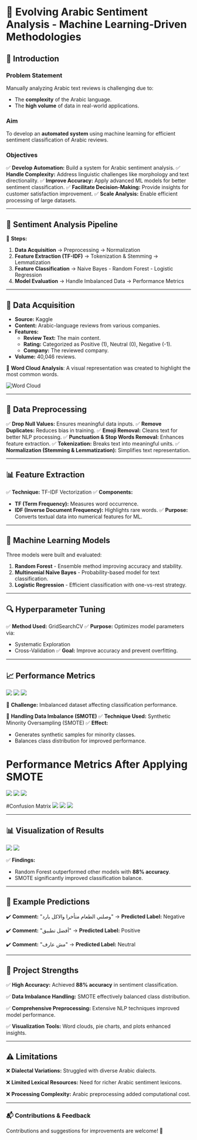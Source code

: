 # 📝 Evolving Arabic Sentiment Analysis - Machine Learning-Driven Methodologies

## 📌 Introduction
### **Problem Statement**
Manually analyzing Arabic text reviews is challenging due to:
- The **complexity** of the Arabic language.
- The **high volume** of data in real-world applications.

### **Aim**
To develop an **automated system** using machine learning for efficient sentiment classification of Arabic reviews.

### **Objectives**
✅ **Develop Automation:** Build a system for Arabic sentiment analysis.
✅ **Handle Complexity:** Address linguistic challenges like morphology and text directionality.
✅ **Improve Accuracy:** Apply advanced ML models for better sentiment classification.
✅ **Facilitate Decision-Making:** Provide insights for customer satisfaction improvement.
✅ **Scale Analysis:** Enable efficient processing of large datasets.

---

## 🔄 Sentiment Analysis Pipeline
📌 **Steps:**
1. **Data Acquisition** → Preprocessing → Normalization
2. **Feature Extraction (TF-IDF)** → Tokenization & Stemming → Lemmatization
3. **Feature Classification** → Naive Bayes - Random Forest - Logistic Regression
4. **Model Evaluation** → Handle Imbalanced Data → Performance Metrics

---

## 📂 Data Acquisition
- **Source:** Kaggle
- **Content:** Arabic-language reviews from various companies.
- **Features:**
  - **Review Text:** The main content.
  - **Rating:** Categorized as Positive (1), Neutral (0), Negative (-1).
  - **Company:** The reviewed company.
- **Volume:** 40,046 reviews.

📌 **Word Cloud Analysis**: A visual representation was created to highlight the most common words.

![Word Cloud](images/1.png)

---

## 🔧 Data Preprocessing
✅ **Drop Null Values:** Ensures meaningful data inputs.
✅ **Remove Duplicates:** Reduces bias in training.
✅ **Emoji Removal:** Cleans text for better NLP processing.
✅ **Punctuation & Stop Words Removal:** Enhances feature extraction.
✅ **Tokenization:** Breaks text into meaningful units.
✅ **Normalization (Stemming & Lemmatization):** Simplifies text representation.

---

## 📊 Feature Extraction
✅ **Technique:** TF-IDF Vectorization
✅ **Components:**
- **TF (Term Frequency):** Measures word occurrence.
- **IDF (Inverse Document Frequency):** Highlights rare words.
✅ **Purpose:** Converts textual data into numerical features for ML.

---

## 🤖 Machine Learning Models
Three models were built and evaluated:

1. **Random Forest** - Ensemble method improving accuracy and stability.
2. **Multinomial Naïve Bayes** - Probability-based model for text classification.
3. **Logistic Regression** - Efficient classification with one-vs-rest strategy.

---

## 🔍 Hyperparameter Tuning
✅ **Method Used:** GridSearchCV
✅ **Purpose:** Optimizes model parameters via:
- Systematic Exploration
- Cross-Validation
✅ **Goal:** Improve accuracy and prevent overfitting.

---

## 📈 Performance Metrics
![](images/2.png)
![](images/3.png)
![](images/4.png)

🔴 **Challenge:** Imbalanced dataset affecting classification performance.

📌 **Handling Data Imbalance (SMOTE)**
✅ **Technique Used:** Synthetic Minority Oversampling (SMOTE)
✅ **Effect:**
- Generates synthetic samples for minority classes.
- Balances class distribution for improved performance.

# Performance Metrics After Applying SMOTE
![](images/5.png)
![](images/6.png)
![](images/7.png)

#Confusion Matrix
![](images/8.png)
![](images/9.png)
![](images/10.png)

---

## 📊 Visualization of Results

![](images/12.png)
![](images/13.png)

✅ **Findings:**
- Random Forest outperformed other models with **88% accuracy**.
- SMOTE significantly improved classification balance.

---

## 🎯 Example Predictions
✔️ **Comment:** "وصلني الطعام متأخرا والاكل بارد" → **Predicted Label:** Negative

✔️ **Comment:** "أفضل تطبيق" → **Predicted Label:** Positive

✔️ **Comment:** "مش عارف" → **Predicted Label:** Neutral

---

## 📌 Project Strengths
✅ **High Accuracy:** Achieved **88% accuracy** in sentiment classification.

✅ **Data Imbalance Handling:** SMOTE effectively balanced class distribution.

✅ **Comprehensive Preprocessing:** Extensive NLP techniques improved model performance.

✅ **Visualization Tools:** Word clouds, pie charts, and plots enhanced insights.

---

## ⚠️ Limitations
❌ **Dialectal Variations:** Struggled with diverse Arabic dialects.

❌ **Limited Lexical Resources:** Need for richer Arabic sentiment lexicons.

❌ **Processing Complexity:** Arabic preprocessing added computational cost.


---

### 📬 Contributions & Feedback
Contributions and suggestions for improvements are welcome! 🚀
